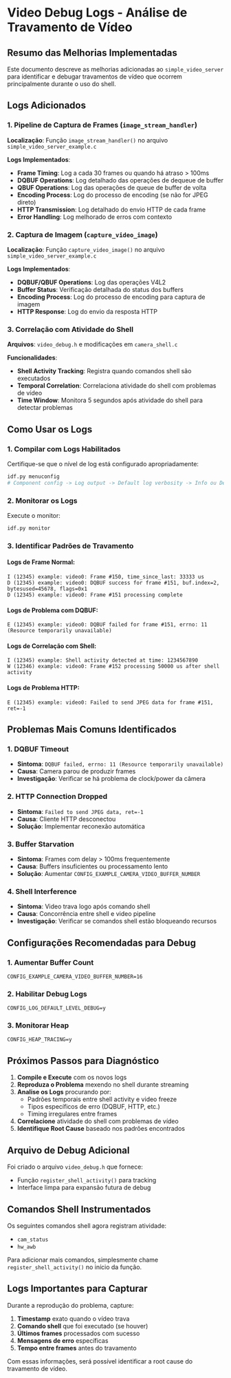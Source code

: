 # Video Debug Logs - Análise de Travamento de Vídeo

## Resumo das Melhorias Implementadas

Este documento descreve as melhorias adicionadas ao `simple_video_server` para identificar e debugar travamentos de vídeo que ocorrem principalmente durante o uso do shell.

## Logs Adicionados

### 1. Pipeline de Captura de Frames (`image_stream_handler`)

**Localização**: Função `image_stream_handler()` no arquivo `simple_video_server_example.c`

**Logs Implementados**:
- **Frame Timing**: Log a cada 30 frames ou quando há atraso > 100ms
- **DQBUF Operations**: Log detalhado das operações de dequeue de buffer
- **QBUF Operations**: Log das operações de queue de buffer de volta
- **Encoding Process**: Log do processo de encoding (se não for JPEG direto)
- **HTTP Transmission**: Log detalhado do envio HTTP de cada frame
- **Error Handling**: Log melhorado de erros com contexto

### 2. Captura de Imagem (`capture_video_image`)

**Localização**: Função `capture_video_image()` no arquivo `simple_video_server_example.c`

**Logs Implementados**:
- **DQBUF/QBUF Operations**: Log das operações V4L2
- **Buffer Status**: Verificação detalhada do status dos buffers
- **Encoding Process**: Log do processo de encoding para captura de imagem
- **HTTP Response**: Log do envio da resposta HTTP

### 3. Correlação com Atividade do Shell

**Arquivos**: `video_debug.h` e modificações em `camera_shell.c`

**Funcionalidades**:
- **Shell Activity Tracking**: Registra quando comandos shell são executados
- **Temporal Correlation**: Correlaciona atividade do shell com problemas de vídeo
- **Time Window**: Monitora 5 segundos após atividade do shell para detectar problemas

## Como Usar os Logs

### 1. Compilar com Logs Habilitados

Certifique-se que o nível de log está configurado apropriadamente:

```bash
idf.py menuconfig
# Component config -> Log output -> Default log verbosity -> Info ou Debug
```

### 2. Monitorar os Logs

Execute o monitor:
```bash
idf.py monitor
```

### 3. Identificar Padrões de Travamento

#### Logs de Frame Normal:
```
I (12345) example: video0: Frame #150, time_since_last: 33333 us
D (12345) example: video0: DQBUF success for frame #151, buf.index=2, bytesused=45678, flags=0x1
D (12345) example: video0: Frame #151 processing complete
```

#### Logs de Problema com DQBUF:
```
E (12345) example: video0: DQBUF failed for frame #151, errno: 11 (Resource temporarily unavailable)
```

#### Logs de Correlação com Shell:
```
I (12345) example: Shell activity detected at time: 1234567890
W (12346) example: video0: Frame #152 processing 50000 us after shell activity
```

#### Logs de Problema HTTP:
```
E (12345) example: video0: Failed to send JPEG data for frame #151, ret=-1
```

## Problemas Mais Comuns Identificados

### 1. **DQBUF Timeout**
- **Sintoma**: `DQBUF failed, errno: 11 (Resource temporarily unavailable)`
- **Causa**: Camera parou de produzir frames
- **Investigação**: Verificar se há problema de clock/power da câmera

### 2. **HTTP Connection Dropped**
- **Sintoma**: `Failed to send JPEG data, ret=-1`
- **Causa**: Cliente HTTP desconectou
- **Solução**: Implementar reconexão automática

### 3. **Buffer Starvation**
- **Sintoma**: Frames com delay > 100ms frequentemente
- **Causa**: Buffers insuficientes ou processamento lento
- **Solução**: Aumentar `CONFIG_EXAMPLE_CAMERA_VIDEO_BUFFER_NUMBER`

### 4. **Shell Interference**
- **Sintoma**: Video trava logo após comando shell
- **Causa**: Concorrência entre shell e video pipeline
- **Investigação**: Verificar se comandos shell estão bloqueando recursos

## Configurações Recomendadas para Debug

### 1. Aumentar Buffer Count
```
CONFIG_EXAMPLE_CAMERA_VIDEO_BUFFER_NUMBER=16
```

### 2. Habilitar Debug Logs
```
CONFIG_LOG_DEFAULT_LEVEL_DEBUG=y
```

### 3. Monitorar Heap
```
CONFIG_HEAP_TRACING=y
```

## Próximos Passos para Diagnóstico

1. **Compile e Execute** com os novos logs
2. **Reproduza o Problema** mexendo no shell durante streaming
3. **Analise os Logs** procurando por:
   - Padrões temporais entre shell activity e video freeze
   - Tipos específicos de erro (DQBUF, HTTP, etc.)
   - Timing irregulares entre frames
4. **Correlacione** atividade do shell com problemas de vídeo
5. **Identifique Root Cause** baseado nos padrões encontrados

## Arquivo de Debug Adicional

Foi criado o arquivo `video_debug.h` que fornece:
- Função `register_shell_activity()` para tracking
- Interface limpa para expansão futura de debug

## Comandos Shell Instrumentados

Os seguintes comandos shell agora registram atividade:
- `cam_status`
- `hw_awb`

Para adicionar mais comandos, simplesmente chame `register_shell_activity()` no início da função.

## Logs Importantes para Capturar

Durante a reprodução do problema, capture:
1. **Timestamp** exato quando o vídeo trava
2. **Comando shell** que foi executado (se houver)
3. **Últimos frames** processados com sucesso
4. **Mensagens de erro** específicas
5. **Tempo entre frames** antes do travamento

Com essas informações, será possível identificar a root cause do travamento de vídeo.
